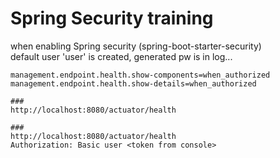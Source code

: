 Spring Security training
=

when enabling Spring security (spring-boot-starter-security)  
default user 'user' is created, generated pw is in log...

```properties
management.endpoint.health.show-components=when_authorized
management.endpoint.health.show-details=when_authorized
```
```http request
###
http://localhost:8080/actuator/health

###
http://localhost:8080/actuator/health
Authorization: Basic user <token from console>
```